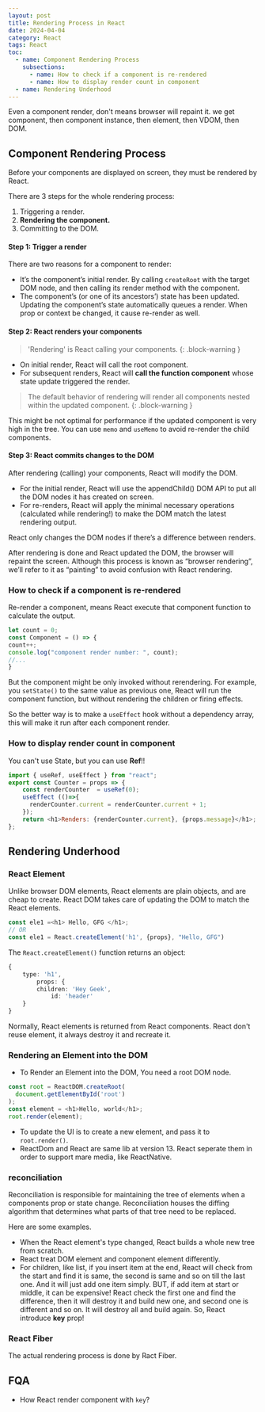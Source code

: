 ```yaml
---
layout: post
title: Rendering Process in React
date: 2024-04-04
category: React
tags: React
toc: 
  - name: Component Rendering Process
    subsections: 
      - name: How to check if a component is re-rendered
      - name: How to display render count in component
  - name: Rendering Underhood
---
```



Even a component render, don't means browser will repaint it.
we get component, then component instance, then element, then VDOM, then DOM.

## Component Rendering Process

Before your components are displayed on screen, they must be rendered by React. 

There are 3 steps for the whole rendering process: 
1. Triggering a render.
2. **Rendering the component.**
3. Committing to the DOM.

#### Step 1: Trigger a render 

There are two reasons for a component to render:
- It’s the component’s initial render. By calling `createRoot` with the target DOM node, and then calling its render method with the component.
- The component’s (or one of its ancestors’) state has been updated. Updating the component’s state automatically queues a render. When prop or context be changed, it cause re-render as well.

#### Step 2: React renders your components

> 'Rendering' is React calling your components.
{: .block-warning }

- On initial render, React will call the root component.
- For subsequent renders, React will **call the function component** whose state update triggered the render.

> The default behavior of rendering will render all components nested within the updated component. 
{: .block-warning }

This might be not optimal for performance if the updated component is very high in the tree. You can use `memo` and `useMemo` to avoid re-render the child components.

#### Step 3: React commits changes to the DOM 
After rendering (calling) your components, React will modify the DOM.
- For the initial render, React will use the appendChild() DOM API to put all the DOM nodes it has created on screen.
- For re-renders, React will apply the minimal necessary operations (calculated while rendering!) to make the DOM match the latest rendering output.

React only changes the DOM nodes if there’s a difference between renders.

After rendering is done and React updated the DOM, the browser will repaint the screen. Although this process is known as “browser rendering”, we’ll refer to it as “painting” to avoid confusion with React rendering.

### How to check if a component is re-rendered

Re-render a component, means React execute that component function to calculate the output.

```js
let count = 0;
const Component = () => {
count++;
console.log("component render number: ", count);
//...
}
```

But the component might be only invoked without rerendering. 
For example, you `setState()` to the same value as previous one, React will run the component function, but without rendering the children or firing effects.

So the better way is to make a `useEffect` hook without a dependency array, this will make it run after each component render.

### How to display render count in component

You can't use State, but you can use **Ref**!!
```js
import { useRef, useEffect } from "react";
export const Counter = props => {
    const renderCounter  = useRef(0);
    useEffect (()=>{
      renderCounter.current = renderCounter.current + 1;
    });
    return <h1>Renders: {renderCounter.current}, {props.message}</h1>;
};
```

## Rendering Underhood

### React Element

Unlike browser DOM elements, React elements are plain objects, and are cheap to create. React DOM takes care of updating the DOM to match the React elements.

```ts
const ele1 =<h1> Hello, GFG </h1>;
// OR
const ele1 = React.createElement('h1', {props}, "Hello, GFG")
```
The `React.createElement()` function returns an object:
```ts
{
    type: 'h1',
        props: {
        children: 'Hey Geek',
            id: 'header'
    }
}
```

Normally, React elements is returned from React components. React don't reuse element, it always destroy it and recreate it.

### Rendering an Element into the DOM

- To Render an Element into the DOM, You need a root DOM node.
```ts
const root = ReactDOM.createRoot(
  document.getElementById('root')
);
const element = <h1>Hello, world</h1>;
root.render(element);
```
- To update the UI is to create a new element, and pass it to `root.render()`.
- ReactDom and React are same lib at version 13. React seperate them in order to support mare media, like ReactNative. 

### reconciliation
Reconciliation is responsible for maintaining the tree of elements when a components prop or state change.
Reconciliation houses the diffing algorithm that determines what parts of that tree need to be replaced. 

Here are some examples.
- When the React element's type changed, React builds a whole new tree from scratch.
- React treat DOM element and component element differently.
- For children, like list, if you insert item at the end, React will check from the start and find it is same, the second is same and so on till the last one. And it will just add one item simply. BUT, if add item at start or middle, it can be expensive! React check the first one and find the difference, then it will destroy it and build new one, and second one is different and so on. It will destroy all and build again. So, React introduce **key** prop!

### React Fiber

The actual rendering process is done by Ract Fiber.



## FQA

- How React render component with `key`?


